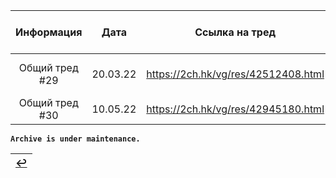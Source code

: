 | Информация | Дата | Ссылка на тред | Ссылка на архив | Комментарий |
|:---:|:---:|:---:|:---:|:---:|
| Общий тред #29 | 20.03.22 | https://2ch.hk/vg/res/42512408.html | | Первое упоминание Tirael x1 |
| Общий тред #30 | 10.05.22 | https://2ch.hk/vg/res/42945180.html | | Новая шапка |

**`Archive is under maintenance.`**

|[↩️](header.md)|
|:---:|
